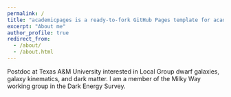 ```yaml
---
permalink: /
title: "academicpages is a ready-to-fork GitHub Pages template for academic personal websites"
excerpt: "About me"
author_profile: true
redirect_from: 
  - /about/
  - /about.html
---
```


Postdoc at Texas A&M University interested in Local Group dwarf galaxies, galaxy kinematics, and dark matter.
I am a member of the Milky Way working group in the Dark Energy Survey. 





